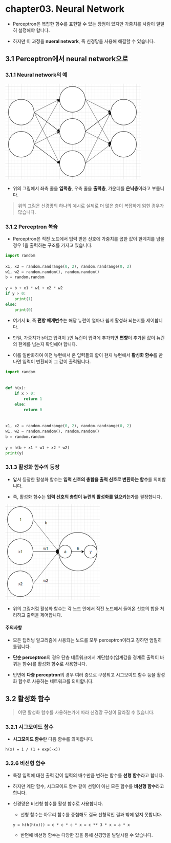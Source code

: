 # chapter03. Neural Network

- Perceptron은 복잡한 함수를 표현할 수 있는 장점이 있지만 가중치를 사람이 일일히 설정해야 합니다.

- 하지만 이 과정을 **nueral network**, 즉 신경망을 사용해 해결할 수 있습니다.

## 3.1 Perceptron에서 neural network으로

### 3.1.1 Neural network의 예

![image-20191218213847528](README.assets/image-20191218213847528.png)

- 위의 그림에서 좌측 줄을 **입력층**, 우측 줄을 **출력층**, 가운데를 **은닉층**이라고 부릅니다.

> 위의 그림은 신경망의 하나의 예시로 실제로 더 많은 층이 복잡하게 얽힌 경우가 많습니다.

### 3.1.2 Perceptron 복습

- Perceptron은 직전 노드에서 입력 받은 신호에 가중치를 곱한 값이 한계치를 넘을 경우 1을 출력하는 구조를 가지고 있습니다.

```python
import random

x1, x2 = random.randrange(0, 2), random.randrange(0, 2)
w1, w2 = random.random(), random.random()
b = random.random

y = b + x1 * w1 + x2 * w2
if y > 0:
    print(1)
else:
    print(0)
```

- 여기서 **b**, 즉 **편향 매개변수**는 해당 뉴런이 얼마나 쉽게 활성화 되는지를 제어합니다.

- 만일, 가중치가 `b`이고 입력이 `1`인 뉴런이 입력에 추가되면 **편향**이 추가된 값이 뉴런의 한계를 넘는지 확인해야 합니다.

- 이를 일반화하여 이전 뉴런에서 온 입력들의 합이 현재 뉴런에서 **활성화 함수**를 만나면 입력이 변환되어 그 값이 출력됩니다.

```python
import random


def h(x):
    if x > 0:
        return 1
    else:
        return 0


x1, x2 = random.randrange(0, 2), random.randrange(0, 2)
w1, w2 = random.random(), random.random()
b = random.random

y = h(b + x1 * w1 + x2 * w2)
print(y)
```

### 3.1.3 활성화 함수의 등장

- 앞서 등장한 활성화 함수는 **입력 신호의 총합을 출력 신호로 변환하는 함수**를 의미합니다.

- 즉, 활성화 함수는 **입력 신호의 총합이 뉴런의 활성화를 일으키는가**를 결정합니다.

![image-20191218220412541](README.assets/image-20191218220412541.png)

- 위의 그림처럼 활성화 함수는 각 노드 안에서 직전 노드에서 들어온 신호의 합을 처리하고 출력을 제어합니다.

#### 주의사항

- 모든 딥러닝 알고리즘에 사용되는 노드를 모두 perceptron이라고 칭하면 엄밀히 틀립니다.

- **단순 perceptron**의 경우 단층 네트워크에서 계단함수(임계값을 경계로 출력이 바뀌는 함수)를 활성화 함수로 사용합니다.

- 반면에 **다층 perceptron**의 경우 여러 층으로 구성되고 시그모이드 함수 등을 활성화 함수로 사용하는 네트워크를 의미합니다.

## 3.2 활성화 함수

> 어떤 활성화 함수를 사용하는가에 따라 신경망 구성이 달라질 수 있습니다.

### 3.2.1 시그모이드 함수

- **시그모이드 함수**란 다음 함수를 의미합니다.

```
h(x) = 1 / (1 + exp(-x))
```

### 3.2.6 비선형 함수

- 특정 입력에 대한 출력 값이 입력의 배수만큼 변하는 함수를 **선형 함수**라고 합니다.

- 하지만 계단 함수, 시그모이드 함수 같이 선형이 아닌 모든 함수를 **비선형 함수**라고 합니다.

- 신경망은 비선형 함수를 활성 함수로 사용합니다.

    - 선형 함수는 아무리 함수를 중첩해도 결국 선형적인 결과 밖에 얻지 못합니다.

    ```
    y = h(h(h(x))) = c * c * c * x = c ** 3 * x = a * x
    ```

    - 반면에 비선형 함수는 다양한 값을 통해 신경망을 발달시킬 수 있습니다.

